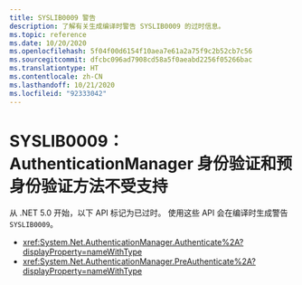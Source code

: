 ```yaml
---
title: SYSLIB0009 警告
description: 了解有关生成编译时警告 SYSLIB0009 的过时信息。
ms.topic: reference
ms.date: 10/20/2020
ms.openlocfilehash: 5f04f00d6154f10aea7e61a2a75f9c2b52cb7c56
ms.sourcegitcommit: dfcbc096ad7908cd58a5f0aeabd2256f05266bac
ms.translationtype: HT
ms.contentlocale: zh-CN
ms.lasthandoff: 10/21/2020
ms.locfileid: "92333042"
---
```

# <a name="syslib0009-the-authenticationmanager-authenticate-and-preauthenticate-methods-are-not-supported"></a>SYSLIB0009：AuthenticationManager 身份验证和预身份验证方法不受支持

从 .NET 5.0 开始，以下 API 标记为已过时。 使用这些 API 会在编译时生成警告 `SYSLIB0009`。

- <xref:System.Net.AuthenticationManager.Authenticate%2A?displayProperty=nameWithType>
- <xref:System.Net.AuthenticationManager.PreAuthenticate%2A?displayProperty=nameWithType>
